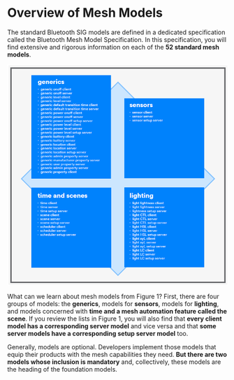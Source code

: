 # Overview of Mesh Models

The standard Bluetooth SIG models are defined in a dedicated specification called the Bluetooth Mesh Model Specification. In this specification, you will find extensive and rigorous information on each of the **52 standard mesh models**.

![Figure 1 - The Bluetooth Mesh Models](../.gitbook/assets/bluetooth_mesh_model.png)

What can we learn about mesh models from Figure 1? First, there are four groups of models: the **generics**, models for **sensors**, models for **lighting**, and models concerned with **time and a mesh automation feature called the scene**. If you review the lists in Figure 1, you will also find that **every client model has a corresponding server model** and vice versa and that **some server models have a corresponding setup server model** too.

Generally, models are optional. Developers implement those models that equip their products with the mesh capabilities they need. **But there are two models whose inclusion is mandatory** and, collectively, these models are the heading of the foundation models.


